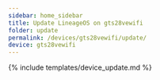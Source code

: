 ```yaml
---
sidebar: home_sidebar
title: Update LineageOS on gts28vewifi
folder: update
permalink: /devices/gts28vewifi/update/
device: gts28vewifi
---
```

{% include templates/device_update.md %}
